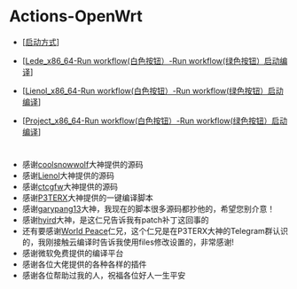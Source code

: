 # Actions-OpenWrt 

- [[启动方式](https://github.com/danshui-git/shuoming/blob/master/%E6%89%8B%E5%8A%A8%E5%BC%80%E5%A7%8B.md)]

- [[Lede_x86_64-Run workflow(白色按钮）-Run workflow(绿色按钮）启动编译](https://github.com/281677160/Actions-OpenWrt/actions?query=workflow%3A%E7%BC%96%E8%AF%91Lede_x86_64%E5%9B%BA%E4%BB%B6)]

- [[Lienol_x86_64-Run workflow(白色按钮）-Run workflow(绿色按钮）启动编译](https://github.com/281677160/Actions-OpenWrt/actions?query=workflow%3A%E7%BC%96%E8%AF%91Lienol_x86_64%E5%9B%BA%E4%BB%B6)]

- [[Project_x86_64-Run workflow(白色按钮）-Run workflow(绿色按钮）启动编译](https://github.com/281677160/Actions-OpenWrt/actions?query=workflow%3A%E7%BC%96%E8%AF%91Project_x86_64%E5%9B%BA%E4%BB%B6)]


#
#
- 感谢[coolsnowwolf](https://github.com/coolsnowwolf/lede.git)大神提供的源码
- 感谢[Lienol](https://github.com/Lienol/openwrt.git)大神提供的源码
- 感谢[ctcgfw](https://github.com/project-openwrt/openwrt.git)大神提供的源码
- 感谢[P3TERX](https://github.com/P3TERX/Actions-OpenWrt)大神提供的一键编译脚本
- 感谢[garypang13](https://github.com/garypang13/Actions-OpenWrt)大神，我现在的脚本很多源码都抄他的，希望您别介意！
- 感谢[hyird](https://github.com/hyird/Action-Openwrt)大神，是这仁兄告诉我有patch补丁这回事的
- 还有要感谢<a href="#/README.md">World Peace</a>仁兄，这个仁兄是在P3TERX大神的Telegram群认识的，我刚接触云编译时告诉我使用files修改设置的，非常感谢!
- 感谢微软免费提供的编译平台
- 感谢各位大佬提供的各种各样的插件
- 感谢各位帮助过我的人，祝福各位好人一生平安
